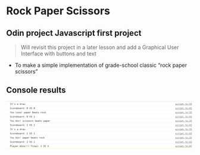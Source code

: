 # Rock Paper Scissors

## Odin project Javascript first project

> Will revisit this project in a later lesson and add a Graphical User Interface with buttons and text

- To make a simple implementation of grade-school classic “rock paper scissors”

## Console results

<img src="/image/results.png" alt="Console Results">
